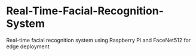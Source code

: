 # Real-Time-Facial-Recognition-System
Real-time facial recognition system using Raspberry Pi and FaceNet512 for edge deployment
